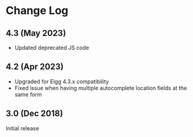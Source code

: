 # Change Log

## 4.3 (May 2023)

- Updated deprecated JS code

## 4.2 (Apr 2023)

- Upgraded for Elgg 4.3.x compatibility
- Fixed issue when having multiple autocomplete location fields at the same form

## 3.0 (Dec 2018)

Initial release